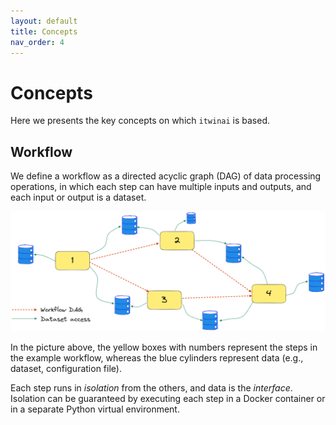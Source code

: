 ```yaml
---
layout: default
title: Concepts
nav_order: 4
---
```


# Concepts
<!-- {: .no_toc }

## Table of contents
{: .no_toc .text-delta }

1. TOC
{:toc}

---
-->

Here we presents the key concepts on which `itwinai` is based.

## Workflow

We define a workflow as a directed acyclic graph (DAG) of data processing
operations, in which each step can have multiple inputs and outputs, and
each input or output is a dataset.

![image](img/Workflow%20DAG%20concept.png)

In the picture above, the yellow boxes with numbers represent the steps
in the example workflow, whereas the blue cylinders represent data
(e.g., dataset, configuration file).

Each step runs in *isolation* from the others, and data is the *interface*.
Isolation can be guaranteed by executing each step in a Docker container or
in a separate Python virtual environment.
